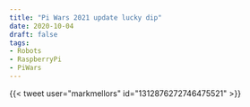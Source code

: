 ```yaml
---
title: "Pi Wars 2021 update lucky dip"
date: 2020-10-04
draft: false
tags:
- Robots
- RaspberryPi
- PiWars
---
```


<!--more-->

{{< tweet user="markmellors" id="1312876272746475521" >}}

